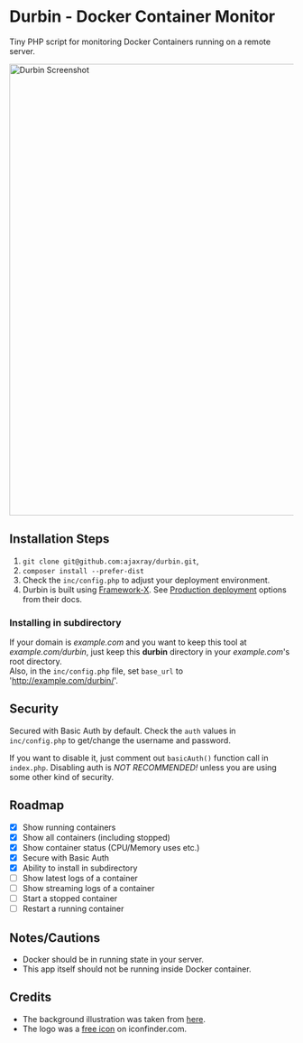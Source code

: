 # Durbin - Docker Container Monitor

Tiny PHP script for monitoring Docker Containers running on a remote server.

<img src="https://github.com/ajaxray/durbin/assets/439612/cee00f45-0fce-4c7c-a1f0-5b394bbdaa10" width="800" alt="Durbin Screenshot" />

## Installation Steps

1. `git clone git@github.com:ajaxray/durbin.git`, 
2. `composer install --prefer-dist`
3. Check the `inc/config.php` to adjust your deployment environment.
4. Durbin is built using [Framework-X](https://framework-x.org/). See [Production deployment](https://framework-x.org/docs/best-practices/deployment/) options from their docs. 

### Installing in subdirectory
If your domain is _example.com_ and you want to keep this tool at _example.com/durbin_,
just keep this **durbin** directory in your _example.com_'s root directory.  
Also, in the `inc/config.php` file, set `base_url` to 'http://example.com/durbin/'.

## Security

Secured with Basic Auth by default.
Check the `auth` values in `inc/config.php` to get/change the username and password.

If you want to disable it, just comment out `basicAuth()` function call in `index.php`.
Disabling auth is _NOT RECOMMENDED!_ unless you are using some other kind of security.

## Roadmap

- [x] Show running containers
- [x] Show all containers (including stopped)
- [x] Show container status (CPU/Memory uses etc.)
- [x] Secure with Basic Auth
- [x] Ability to install in subdirectory
- [ ] Show latest logs of a container
- [ ] Show streaming logs of a container
- [ ] Start a stopped container
- [ ] Restart a running container

## Notes/Cautions
- Docker should be in running state in your server.
- This app itself should not be running inside Docker container.

## Credits

- The background illustration was taken from [here](https://www.behance.net/gallery/41119883/Docker-Whale/modules/248250921).
- The logo was a [free icon](https://www.iconfinder.com/icons/7204507/binoculars_find_search_zoom_magnifier_army_military_icon) on iconfinder.com.
